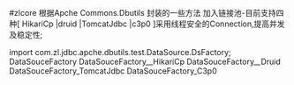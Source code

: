 #zlcore
根据Apche Commons.Dbutils 封装的一些方法
加入链接池-目前支持四种[ HikariCp |druid |TomcatJdbc |c3p0 ]采用线程安全的Connection,提高并发及稳定性;

import com.zl.jdbc.apche.dbutils.test.DataSource.DsFactory;
DataSouceFactory
		DataSouceFactory__HikariCp
		DataSouceFactory__Druid
		DataSouceFactory_TomcatJdbc
		DataSouceFactory_C3p0

